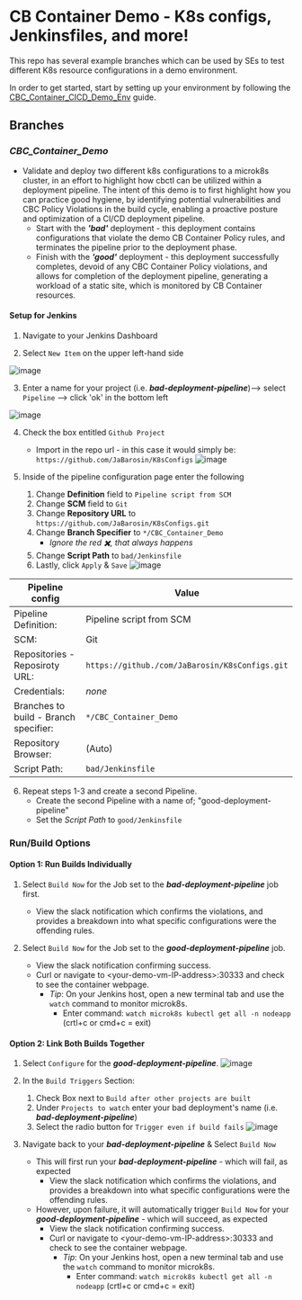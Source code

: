 # CB Container Demo - K8s configs, Jenkinsfiles, and more!

This repo has several example branches which can be used by SEs to test different K8s resource configurations in a demo environment.

In order to get started, start by setting up your environment by following the [CBC_Container_CICD_Demo_Env](https://github.com/ncomeau/CBC_Container_CICD_Demo_Env) guide.

## Branches

### _CBC_Container_Demo_

  * Validate and deploy two different k8s configurations to a microk8s cluster, in an effort to highlight how cbctl can be utilized within a deployment pipeline. The intent of this demo is to first highlight how you can practice good hygiene, by identifying potential vulnerabilities and CBC Policy Violations in the build cycle, enabling a proactive posture and optimization of a CI/CD deployment pipeline. 
    * Start with the ***'bad'*** deployment - this deployment contains configurations that violate the demo CB Container Policy rules, and terminates the pipeline prior to the deployment phase.
    * Finish with the ***'good'*** deployment - this deployment successfully completes, devoid of any CBC Container Policy violations, and allows for completion of the deployment pipeline, generating a workload of a static site, which is monitored by CB Container resources.

#### Setup for Jenkins

  1. Navigate to your Jenkins Dashboard

  2. Select ```New Item``` on the upper left-hand side

![image](https://user-images.githubusercontent.com/18126247/127362958-2ca2258f-6f6e-4552-ad4c-0092acbff7cf.png)


  3. Enter a name for your project (i.e. ***bad-deployment-pipeline***)--> select ```Pipeline``` --> click 'ok' in the bottom left

![image](https://user-images.githubusercontent.com/18126247/127363645-2d59e660-cb30-4401-b9d9-9e29cf536520.png)

  4. Check the box entitled ```Github Project```
     * Import in the repo url - in this case it would simply be: ```https://github.com/JaBarosin/K8sConfigs```
     ![image](https://user-images.githubusercontent.com/18126247/127365401-7147c4a2-28b2-4b15-8d73-d78391e3b998.png)


  5. Inside of the pipeline configuration page enter the following
     1. Change **Definition** field to ```Pipeline script from SCM```
     2. Change **SCM** field to ```Git```
     3. Change **Repository URL** to ```https://github.com/JaBarosin/K8sConfigs.git```
     4. Change **Branch Specifier** to ```*/CBC_Container_Demo```
        * _Ignore the red ✖️, that always happens_
     5. Change **Script Path** to ```bad/Jenkinsfile```
     6. Lastly, click ```Apply``` & ```Save```
     ![image](https://user-images.githubusercontent.com/18126247/127366311-de60fa9c-8c0f-46a5-85c8-100d24cb0500.png)

Pipeline config | Value
--------------------- | ---------------------
Pipeline Definition: | Pipeline script from SCM
SCM: | Git
Repositories - Reposiroty URL: | ```https://github./com/JaBarosin/K8sConfigs.git```
Credentials: | _none_
Branches to build - Branch specifier: | ```*/CBC_Container_Demo```
Repository Browser: | (Auto)
Script Path: | ```bad/Jenkinsfile```


  6. Repeat steps 1-3 and create a second Pipeline.
     * Create the second Pipeline with a name of; "good-deployment-pipeline"
     * Set the _Script Path_ to ```good/Jenkinsfile```
   
### Run/Build Options

#### Option 1: Run Builds Individually

  1. Select ```Build Now``` for the Job set to the ***bad-deployment-pipeline*** job first.
     * View the slack notification which confirms the violations, and provides a breakdown into what specific configurations were the offending rules.

  2. Select ```Build Now``` for the Job set to the ***good-deployment-pipeline*** job.
     * View the slack notification confirming success.
     * Curl or navigate to \<your-demo-vm-IP-address\>:30333 and check to see the container webpage.
       * _Tip_: On your Jenkins host, open a new terminal tab and use the ```watch``` command to monitor microk8s.
          - Enter command: ```watch microk8s kubectl get all -n nodeapp``` (crtl+c or cmd+c = exit)

#### Option 2: Link Both Builds Together

  1. Select ```Configure``` for the ***good-deployment-pipeline***.
  ![image](https://user-images.githubusercontent.com/18126247/127369652-a0d75a7d-9a24-47cd-9cdb-1f49370c9f05.png)
  
  2. In the ```Build Triggers``` Section:
     1.  Check Box next to ```Build after other projects are built```
     2.  Under ```Projects to watch``` enter your bad deployment's name (i.e. ***bad-deployment-pipeline***)
     3.  Select the radio button for ```Trigger even if build fails```
     ![image](https://user-images.githubusercontent.com/18126247/127370396-81d014a9-b1d9-431f-84c4-d9b2132bcfa3.png)
     
  3. Navigate back to your ***bad-deployment-pipeline*** & Select ```Build Now```
     * This will first run your ***bad-deployment-pipeline*** - which will fail, as expected
       *  View the slack notification which confirms the violations, and provides a breakdown into what specific configurations were the offending rules.
     * However, upon failure, it will automatically trigger ```Build Now``` for your ***good-deployment-pipeline*** - which will succeed, as expected
       * View the slack notification confirming success.
       * Curl or navigate to \<your-demo-vm-IP-address\>:30333 and check to see the container webpage.
         * _Tip_: On your Jenkins host, open a new terminal tab and use the ```watch``` command to monitor microk8s.
            - Enter command: ```watch microk8s kubectl get all -n nodeapp``` (crtl+c or cmd+c = exit)





 
